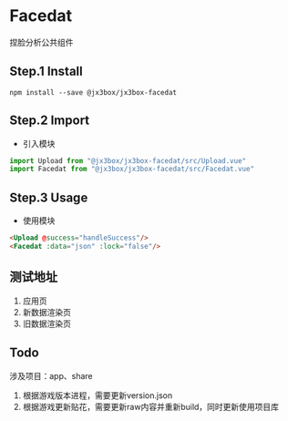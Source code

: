 # Facedat
捏脸分析公共组件

## Step.1 Install
```
npm install --save @jx3box/jx3box-facedat
```  

## Step.2 Import
+ 引入模块
```javascript
import Upload from "@jx3box/jx3box-facedat/src/Upload.vue"
import Facedat from "@jx3box/jx3box-facedat/src/Facedat.vue"
```
## Step.3 Usage
+ 使用模块
```html
<Upload @success="handleSuccess"/>
<Facedat :data="json" :lock="false"/>
```

## 测试地址
1. 应用页
2. 新数据渲染页
3. 旧数据渲染页

## Todo
涉及项目：app、share
1. 根据游戏版本进程，需要更新version.json
2. 根据游戏更新贴花，需要更新raw内容并重新build，同时更新使用项目库


